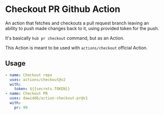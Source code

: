 # Checkout PR Github Action

An action that fetches and checkouts a pull request branch leaving an ability to push made changes back to it, using provided token for the push.

It's basically `hub pr checkout` command, but as an Action.

This Action is meant to be used with `actions/checkout` official Action.

## Usage

```yaml
- name: Checkout repo
  uses: actions/checkout@v2
  with:
    token: ${{secrets.TOKEN}}
- name: Checkout PR
  uses: dawidd6/action-checkout-pr@v1
  with:
    pr: 99
```
